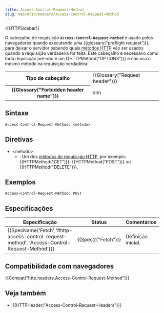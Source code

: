 ```yaml
---
title: Access-Control-Request-Method
slug: Web/HTTP/Headers/Access-Control-Request-Method
---
```


{{HTTPSidebar}}

O cabeçalho de requisição **`Access-Control-Request-Method`** é usado pelos navegadores quando executando uma {{glossary("preflight request")}}, para deixar o servidor sabendo quais [métodos HTTP](/pt-BR/docs/Web/HTTP/Methods) vão ser usados quando a requisição verdadeira for feita. Este cabeçalho é necessário como toda requisição pré-vôo é um {{HTTPMethod("OPTIONS")}} e não usa o mesmo método na requisição verdadeira.

<table class="properties">
  <tbody>
    <tr>
      <th scope="row">Tipo de cabeçalho</th>
      <td>{{Glossary("Request header")}}</td>
    </tr>
    <tr>
      <th scope="row">{{Glossary("Forbidden header name")}}</th>
      <td>sim</td>
    </tr>
  </tbody>
</table>

## Sintaxe

```
Access-Control-Request-Method: <método>
```

## Diretivas

- \<método>
  - : Um dos [métodos de requisição HTTP](/pt-BR/docs/Web/HTTP/Methods), por exemplo: {{HTTPMethod("GET")}}, {{HTTPMethod("POST")}} ou {{HTTPMethod("DELETE")}}.

## Exemplos

```
Access-Control-Request-Method: POST
```

## Especificações

| Especificação                                                                                | Status             | Comentários        |
| -------------------------------------------------------------------------------------------- | ------------------ | ------------------ |
| {{SpecName('Fetch','#http-access-control-request-method', 'Access-Control-Request-Method')}} | {{Spec2("Fetch")}} | Definição inicial. |

## Compatibilidade com navegadores

{{Compat("http.headers.Access-Control-Request-Method")}}

## Veja também

- {{HTTPHeader("Access-Control-Request-Headers")}}
